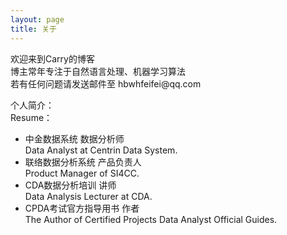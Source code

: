 ```yaml
---
layout: page
title: 关于
---
```


<p>欢迎来到Carry的博客<br/>
博主常年专注于自然语言处理、机器学习算法<br/>
若有任何问题请发送邮件至 hbwhfeifei@qq.com
</p>

<p>个人简介：<br/>
Resume：</p>
<ul>
<li>中金数据系统 数据分析师<br/>Data Analyst at Centrin Data System.</li> 
<li>联络数据分析系统 产品负责人<br/>Product Manager of SI4CC.</li> 
<li>CDA数据分析培训 讲师<br/>Data Analysis Lecturer at CDA.</li>
<li>CPDA考试官方指导用书 作者<br/>The Author of Certified Projects Data Analyst Official Guides.</li>
</ul>